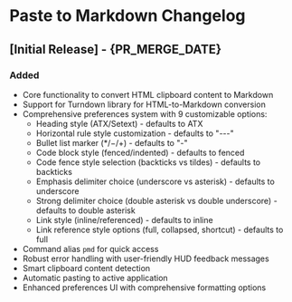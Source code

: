 # Paste to Markdown Changelog

## [Initial Release] - {PR_MERGE_DATE}

### Added

- Core functionality to convert HTML clipboard content to Markdown
- Support for Turndown library for HTML-to-Markdown conversion
- Comprehensive preferences system with 9 customizable options:
  - Heading style (ATX/Setext) - defaults to ATX
  - Horizontal rule style customization - defaults to "---"
  - Bullet list marker (\*/−/+) - defaults to "-"
  - Code block style (fenced/indented) - defaults to fenced
  - Code fence style selection (backticks vs tildes) - defaults to backticks
  - Emphasis delimiter choice (underscore vs asterisk) - defaults to underscore
  - Strong delimiter choice (double asterisk vs double underscore) - defaults to double asterisk
  - Link style (inline/referenced) - defaults to inline
  - Link reference style options (full, collapsed, shortcut) - defaults to full
- Command alias `pmd` for quick access
- Robust error handling with user-friendly HUD feedback messages
- Smart clipboard content detection
- Automatic pasting to active application
- Enhanced preferences UI with comprehensive formatting options
